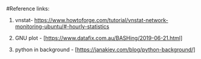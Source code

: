 #Reference links:

1) vnstat- https://www.howtoforge.com/tutorial/vnstat-network-monitoring-ubuntu/#-hourly-statistics

2) GNU plot - [https://www.datafix.com.au/BASHing/2019-06-21.html]

3) python in background - [https://janakiev.com/blog/python-background/]
